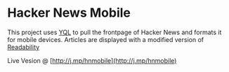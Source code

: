# Hacker News Mobile 

This project uses [YQL](http://developer.yahoo.com/yql/) to pull the frontpage of Hacker News and formats it for mobile devices. Articles are displayed with a modified version of [Readability](http://lab.arc90.com/experiments/readability/)

Live Vesion @ [http://j.mp/hnmobile](http://j.mp/hnmobile)   
